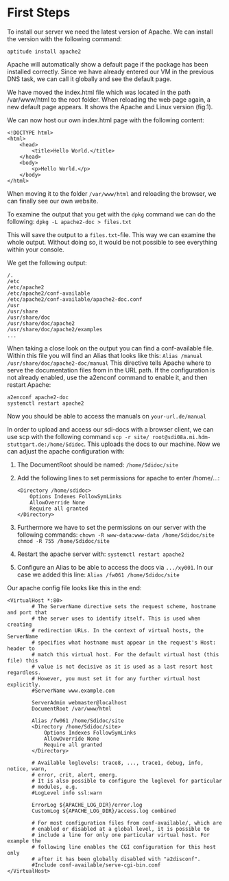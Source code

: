 # First Steps

To install our server we need the latest version of Apache. We can install the version with the following command:

`aptitude install apache2`

Apache will automatically show a default page if the package has been installed correctly. Since we have already entered our VM in the previous DNS task, we can call it globally and see the default page.

We have moved the index.html file which was located in the path /var/www/html to the root folder. When reloading the web page again, a new default page appears. It shows the Apache and Linux version (fig.1).

We can now host our own index.html page with the following content:

```ssh
<!DOCTYPE html>
<html>
    <head>
        <title>Hello World.</title>
    </head>
    <body>
        <p>Hello World.</p>
    </body>
</html>
```

When moving it to the folder `/var/www/html` and reloading the browser, we can finally see our own website.

To examine the output that you get with the `dpkg` command we can do the following:
`dpkg -L apache2-doc > files.txt`

This will save the output to a `files.txt`-file. This way we can examine the whole output. Without doing so, it would be not possible to see everything within your console.

We get the following output:

```ssh
/.
/etc
/etc/apache2
/etc/apache2/conf-available
/etc/apache2/conf-available/apache2-doc.conf
/usr
/usr/share
/usr/share/doc
/usr/share/doc/apache2
/usr/share/doc/apache2/examples
...
```

When taking a close look on the output you can find a conf-available file.
Within this file you will find an Alias that looks like this: `Alias /manual /usr/share/doc/apache2-doc/manual`
This directive tells Apache where to serve the documentation files from in the URL path.
If the configuration is not already enabled, use the a2enconf command to enable it, and then restart Apache:

```ssh
a2enconf apache2-doc
systemctl restart apache2
```

Now you should be able to access the manuals on `your-url.de/manual`

In order to upload and access our sdi-docs with a browser client, we can use scp with the following command `scp -r site/ root@sdi08a.mi.hdm-stuttgart.de:/home/Sdidoc`.
This uploads the docs to our machine. Now we can adjust the apache configuration with:

1. The DocumentRoot should be named: `/home/Sdidoc/site`
2. Add the following lines to set permissions for apache to enter /home/...:
   ```ssh
   <Directory /home/sdidoc>
       Options Indexes FollowSymLinks
       AllowOverride None
       Require all granted
   </Directory>
   ```
3. Furthermore we have to set the permissions on our server with the following commands:
   `chown -R www-data:www-data /home/Sdidoc/site`
   `chmod -R 755 /home/Sdidoc/site`

4. Restart the apache server with: `systemctl restart apache2`
5. Configure an Alias to be able to access the docs via `.../xy001`. In our case we added this line: `Alias /fw061 /home/Sdidoc/site`

Our apache config file looks like this in the end:

```ssh
<VirtualHost *:80>
        # The ServerName directive sets the request scheme, hostname and port that
        # the server uses to identify itself. This is used when creating
        # redirection URLs. In the context of virtual hosts, the ServerName
        # specifies what hostname must appear in the request's Host: header to
        # match this virtual host. For the default virtual host (this file) this
        # value is not decisive as it is used as a last resort host regardless.
        # However, you must set it for any further virtual host explicitly.
        #ServerName www.example.com

        ServerAdmin webmaster@localhost
        DocumentRoot /var/www/html

        Alias /fw061 /home/Sdidoc/site
        <Directory /home/Sdidoc/site>
            Options Indexes FollowSymLinks
            AllowOverride None
            Require all granted
        </Directory>

        # Available loglevels: trace8, ..., trace1, debug, info, notice, warn,
        # error, crit, alert, emerg.
        # It is also possible to configure the loglevel for particular
        # modules, e.g.
        #LogLevel info ssl:warn

        ErrorLog ${APACHE_LOG_DIR}/error.log
        CustomLog ${APACHE_LOG_DIR}/access.log combined

        # For most configuration files from conf-available/, which are
        # enabled or disabled at a global level, it is possible to
        # include a line for only one particular virtual host. For example the
        # following line enables the CGI configuration for this host only
        # after it has been globally disabled with "a2disconf".
        #Include conf-available/serve-cgi-bin.conf
</VirtualHost>
```
